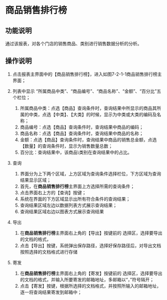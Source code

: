 # 商品销售排行榜

## 功能说明

通过该报表，对各个门店的销售商品、类别进行销售数据分析的分析。

## 操作说明

1.	点击报表主界面中的【商品销售排行榜】，进入如图7-2-1-1商品销售排行榜主界面；
2.	列表中显示 “所属商品中类”、“商品编号”、“商品名称”、“金额”、“百分比”五个栏位；
 	1. 所属商品中类：点选【商品】查询条件时，查询结果中所显示的商品其所属的中类，点选【中类】、【大类】的时候，显示为中类或大类的编码及名称；
 	2. 商品编号：点选【商品】查询条件时，查询结果中商品的编码；
 	3. 商品名称：点选【商品】查询条件时，查询结果中商品的名称；
 	4. 金额：点选【商品】查询条件时，查询结果中商品的销售总金额，点选【数量】的查询条件时，显示为销售数量总数；
 	5. 百分比：查询结果中，该商品\类别在查询结果中的占比。

3.	查询
    1. 界面分为上下两个区域，上方区域为查询条件选择栏位，下方区域为查询结果显示区域；
    2. 首先，在**商品销售排行榜**主界面上方选择所需的查询条件；
    3. 点击界面右上方的【查询】按键；
    4. 系统在界面的下方区域显示出所有符合条件的查询结果；
    5. 查询结果区域左边以数据列表方式展示查询结果；
    6. 查询结果区域右边以图表方式展示查询结果
4.	导出
    1. 在**商品销售排行榜**主界面右上角的【导出】按键前的 选择区，选择要导出的文档的格式，
    2. 点击【导出】按键，系统弹出保存路径，选择好保存路径后，对导出文档按照选择的文档格式进行存储
5.	寄发
    1. 在**商品销售排行榜**主界面右上角的【寄发】按键前的 选择区，选择要导出的文档的格式，并输入所要寄发的邮箱地址，多邮箱以“，”符号隔开；
    2. 点击【寄发】按键，根据所选择的文档格式，并按照所输入的邮箱地址，逐一将查询结果寄发到邮箱中；
